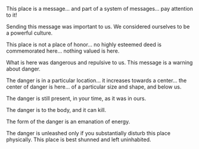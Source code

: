 This place is a message... and part of a system of messages... pay attention to it!

Sending this message was important to us. We considered ourselves to be a powerful culture.

This place is not a place of honor... no highly esteemed deed is commemorated here... nothing valued is here.

What is here was dangerous and repulsive to us. This message is a warning about danger.

The danger is in a particular location... it increases towards a center... the center of danger is here... of a particular size and shape, and below us.

The danger is still present, in your time, as it was in ours.

The danger is to the body, and it can kill.

The form of the danger is an emanation of energy.

The danger is unleashed only if you substantially disturb this place physically. This place is best shunned and left uninhabited.
<!---
ochri080/ochri080 is a ✨ special ✨ repository because its `README.md` (this file) appears on your GitHub profile.
You can click the Preview link to take a look at your changes.
--->
